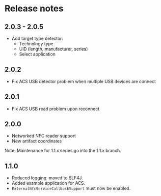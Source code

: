 # Release notes

## 2.0.3 - 2.0.5

 * Add target type detector:
   * Technology type
   * UID (length, manufacturer, series)
   * Select application

## 2.0.2

 * Fix ACS USB detector problem when multiple USB devices are connect

## 2.0.1

 * Fix ACS USB read problem upon reconnect
 
## 2.0.0

 * Networked NFC reader support
 * New artifact coordinates

Note: Maintenance for 1.1.x series go into the 1.1.x branch. 

## 1.1.0
 
 * Reduced logging, moved to SLF4J.
 * Added example application for ACS.
 * `ExternalNfcServiceCallbackSupport` must now be enabled.

